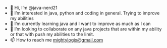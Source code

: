 - 👋 Hi, I’m @java-nerd21
- 👀 I’m interested in java, python and coding in general. Trying to improve my abilities 
- 🌱 I’m currently learning java and I want to improve as much as I can
- 💞️ I’m looking to collaborate on any java projects that are within my ability or that with push my abilities to the limit.
- 📫 How to reach me mightylogix@gmail.com
<!---
java-nerd21/java-nerd21 is a ✨ special ✨ repository because its `README.md` (this file) appears on your GitHub profile.
You can click the Preview link to take a look at your changes.
--->
